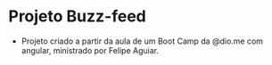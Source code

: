 # Projeto Buzz-feed
- Projeto criado a partir da aula de um Boot Camp da @dio.me com angular, ministrado por Felipe Aguiar.
